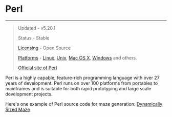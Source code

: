 # Perl

---

> Updated - v5.20.1
>
> Status - Stable
>
> [Licensing](licensing.md) - Open Source
>
> [Platforms](platforms.md) - [Linux](linux.md), [Unix](unix.md), [Mac OS X](mac_os_x.md), [Windows](windows.md) and others.
>
> [Official site of Perl](http://www.perl.org/)

Perl is a highly capable, feature-rich programming language with over 27 years of development. Perl runs on over 100 platforms from portables to mainframes and is suitable for both rapid prototyping and large scale development projects.

Here's one example of Perl source code for maze generation: [Dynamically Sized Maze](dynamically_sized_maze.md)
